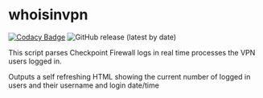 # whoisinvpn 

[![Codacy Badge](https://api.codacy.com/project/badge/Grade/d2378c4c511445ceaea57d55728d51d7)](https://app.codacy.com/gh/migueljtc/whosinvpn?utm_source=github.com&utm_medium=referral&utm_content=migueljtc/whosinvpn&utm_campaign=Badge_Grade)
![GitHub release (latest by date)](https://img.shields.io/github/v/release/migueljtc/whosinvpn)

This script parses Checkpoint Firewall logs in real time processes the VPN users logged in.

Outputs a self refreshing HTML showing the current number of logged in users and their username and login date/time
